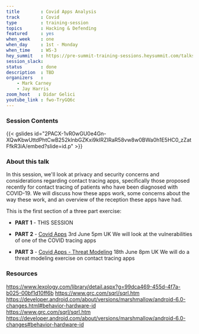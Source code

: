 ```yaml
---
title        : Covid Apps Analysis
track        : Covid
type         : training-session
topics       : Hacking & Defending
featured     : yes
when_week    : one
when_day     : 1st - Monday
when_time    : WS-3
hey_summit   : https://pre-summit-training-sessions.heysummit.com/talks/covid-apps-analysis/
session_slack:
status       : done
description  : TBD
organizers   :
    - Mark Carney
    - Jay Harris
zoom_host   : Didar Gelici   
youtube_link : fwo-TryGQ6c    
---
```



### Session Contents

{{< gslides id="2PACX-1vR0wGU0e4Gn-XQwKbwUttdPhtCwB252klnbGZKxi9kIRZIRaR58vw8w0BWa0h1E5HC0_zZatFfkR3iA/embed?slide=id.p" >}}

### About this talk

In this session, we'll look at privacy and security concerns and considerations regarding contact tracing apps, specifically those proposed recently for contact tracing of patients who have been diagnosed with COVID-19. We will discuss how these apps work, some concerns about the way these work, and an overview of the reception these apps have had.

This is the first section of a three part exercise: 

- **PART 1** - THIS SESSION

- **PART 2** - [Covid Apps](https://pre-summit-training-sessions.heysummit.com/talks/covid-apps/) 3rd June 5pm UK We will look at the vulnerabilities of one of the COVID tracing apps

- **PART 3** - [Covid Apps -  Threat Modeling](https://open-security-summit-2020.heysummit.com/talks/covid-apps-threat-modeling-user-session) 18th June 8pm UK We will do a threat modeling exercise on contact tracing apps


### Resources

https://www.lexology.com/library/detail.aspx?g=99dca469-455d-4f7a-b025-00bf1d10ff6b
https://www.grc.com/sqrl/sqrl.htm   \
https://developer.android.com/about/versions/marshmallow/android-6.0-changes.html#behavior-hardware-id \
https://www.grc.com/sqrl/sqrl.htm  \
https://developer.android.com/about/versions/marshmallow/android-6.0-changes#behavior-hardware-id